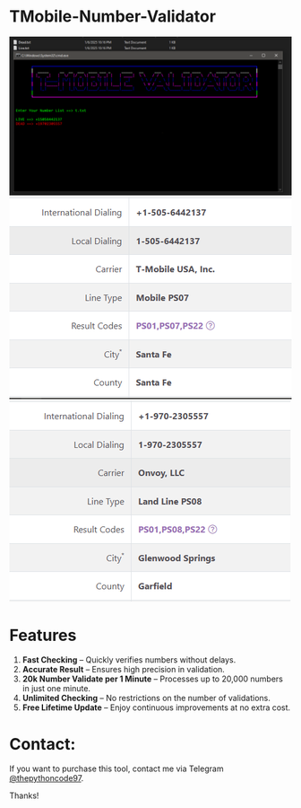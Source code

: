 # TMobile-Number-Validator

![image](https://raw.githubusercontent.com/alexrony21/T-Mobile-Valid-Number-Checker/refs/heads/main/Screenshot_315.png)
![image](https://raw.githubusercontent.com/alexrony21/T-Mobile-Valid-Number-Checker/refs/heads/main/Screenshot_314.png)
![image](https://raw.githubusercontent.com/alexrony21/T-Mobile-Valid-Number-Checker/refs/heads/main/Screenshot_316.png)

# Features  
1. **Fast Checking** – Quickly verifies numbers without delays.
2. **Accurate Result** – Ensures high precision in validation.
3. **20k Number Validate per 1 Minute** – Processes up to 20,000 numbers in just one minute.
4. **Unlimited Checking** – No restrictions on the number of validations.
5. **Free Lifetime Update** – Enjoy continuous improvements at no extra cost.

# Contact:
If you want to purchase this tool, contact me via Telegram [@thepythoncode97](https://t.me/thepythoncode97).

Thanks!
